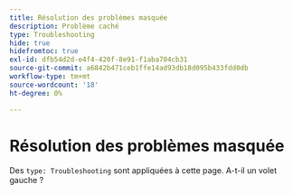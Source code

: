 ```yaml
---
title: Résolution des problèmes masquée
description: Problème caché
type: Troubleshooting
hide: true
hidefromtoc: true
exl-id: dfb54d2d-e4f4-420f-8e91-f1aba704cb31
source-git-commit: a6842b471ceb1ffe14ad93db18d095b433fdd0db
workflow-type: tm+mt
source-wordcount: '18'
ht-degree: 0%

---
```


# Résolution des problèmes masquée

Des `type: Troubleshooting` sont appliquées à cette page. A-t-il un volet gauche ?
